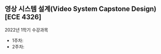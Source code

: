 영상 시스템 설계(Video System Capstone Design) [ECE 4326]
-----------------------------------------------------
2022년 1학기 수강과목
- 1주차: 
- 2주차: 
